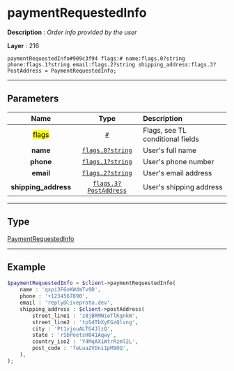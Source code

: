 # paymentRequestedInfo

**Description** : *Order info provided by the user*

**Layer** : 216

```tl
paymentRequestedInfo#909c3f94 flags:# name:flags.0?string phone:flags.1?string email:flags.2?string shipping_address:flags.3?PostAddress = PaymentRequestedInfo;
```

---

## Parameters

| Name | Type | Description |
| :---: | :---: | :--- |
| <mark>flags</mark> | [`#`](type/#) | Flags, see TL conditional fields |
| **name** | [`flags.0?string`](type/string) | User's full name |
| **phone** | [`flags.1?string`](type/string) | User's phone number |
| **email** | [`flags.2?string`](type/string) | User's email address |
| **shipping_address** | [`flags.3?PostAddress`](type/PostAddress) | User's shipping address |

---

## Type

[PaymentRequestedInfo](type/PaymentRequestedInfo)

---

## Example

```php
$paymentRequestedInfo = $client->paymentRequestedInfo(
	name : 'qxpi3FGoKWdmTv9D',
	phone : '+1234567890',
	email : 'reply@liveproto.dev',
	shipping_address : $client->postAddress(
		street_line1 : 'z8jBRMNieTlKqnkW',
		street_line2 : 'tpSdTbXyFGzQlvng',
		city : 'Pt1vjouALTG4JlzQ',
		state : 'rSbPoetsH041Aqwy',
		country_iso2 : 'Y4MqAX1WtrRzml2L',
		post_code : 'feLuaZVDni1pM9OQ',
	),
);
```